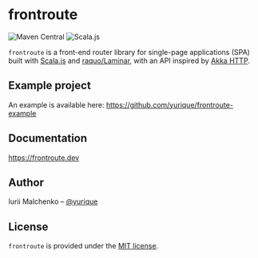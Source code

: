 # frontroute

![Maven Central](https://img.shields.io/maven-central/v/io.frontroute/frontroute_sjs1_2.13.svg?versionPrefix=0.18) ![Scala.js](https://img.shields.io/static/v1?label=built+with&message=Scala.js&color=green)

`frontroute` is a front-end router library for single-page applications (SPA) built with [Scala.js](http://www.scala-js.org/) and [raquo/Laminar](https://github.com/raquo/Laminar), 
with an API inspired by [Akka HTTP](https://doc.akka.io/docs/akka-http/current/).

## Example project

An example is available here: https://github.com/yurique/frontroute-example

## Documentation

https://frontroute.dev

## Author

Iurii Malchenko – [@yurique](https://twitter.com/yurique) 


## License

`frontroute` is provided under the [MIT license](https://github.com/tulz-app/frontroute/blob/main/LICENSE.md).

